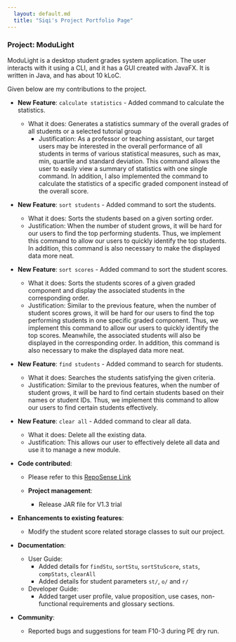 ```yaml
---
  layout: default.md
  title: "Siqi's Project Portfolio Page"
---
```


### Project: ModuLight

ModuLight is a desktop student grades system application.
The user interacts with it using a CLI, and it has a GUI created with JavaFX. It is written in Java, and has about 10 kLoC.

Given below are my contributions to the project.

* **New Feature**: `calculate statistics` - Added command to calculate the statistics.
    * What it does: Generates a statistics summary of the overall grades of all students or a selected tutorial group
      * Justification: As a professor or teaching assistant, our target users may be interested in the overall performance 
      of all students in terms of various statistical measures, such as max, min, quartile and standard deviation. This 
      command allows the user to easily view a summary of statistics with one single command. In addition, I also 
      implemented the command to calculate the statistics of a specific graded component instead of the overall score.

* **New Feature**: `sort students` - Added command to sort the students.
    * What it does: Sorts the students based on a given sorting order.
    * Justification: When the number of student grows, it will be hard for our users to find the top performing 
    students. Thus, we implement this command to allow our users to quickly identify the top students. In addition, this 
    command is also necessary to make the displayed data more neat.

* **New Feature**: `sort scores` - Added command to sort the student scores.
    * What it does: Sorts the students scores of a given graded component and display the associated students in the 
    corresponding order.
    * Justification: Similar to the previous feature, when the number of student scores grows, it will be hard for our 
    users to find the top performing students in one specific graded component. Thus, we implement this command to 
    allow our users to quickly identify the top scores. Meanwhile, the associated students will also be displayed in the
    corresponding order. In addition, this command is also necessary to make the displayed data more neat.

* **New Feature**: `find students` - Added command to search for students.
    * What it does: Searches the students satisfying the given criteria.
    * Justification: Similar to the previous features, when the number of student grows, it will be hard to find certain 
    students based on their names or student IDs. Thus, we implement this command to allow our users to find certain 
    students effectively.

* **New Feature**: `clear all` - Added command to clear all data.
    * What it does: Delete all the existing data.
    * Justification: This allows our user to effectively delete all data and use it to manage a new module.
  
* **Code contributed**:
    * Please refer to this [RepoSense Link](https://nus-cs2103-ay2324s1.github.io/tp-dashboard/?search=siqirua&breakdown=true)

  * **Project management**:
    * Release JAR file for V1.3 trial

* **Enhancements to existing features**:
    * Modify the student score related storage classes to suit our project.

* **Documentation**:
    * User Guide:
        * Added details for `findStu`, `sortStu`, `sortStuScore`, `stats`, `compStats`, `clearAll`
        * Added details for student parameters `st/`, `o/` and `r/`
    * Developer Guide:
        * Added target user profile, value proposition, use cases, non-functional requirements and glossary sections.

* **Community**:
  * Reported bugs and suggestions for team F10-3 during PE dry run.